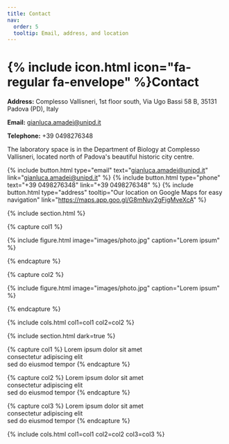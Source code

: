 ```yaml
---
title: Contact
nav:
  order: 5
  tooltip: Email, address, and location
---
```


# {% include icon.html icon="fa-regular fa-envelope" %}Contact

**Address:** Complesso Vallisneri, 1st floor south, Via Ugo Bassi 58 B, 35131 Padova (PD), Italy

**Email:** gianluca.amadei@unipd.it

**Telephone:** +39 0498276348

The laboratory space is in the Department of Biology at Complesso Vallisneri, located north of Padova's beautiful historic city centre. 

{%
  include button.html
  type="email"
  text="gianluca.amadei@unipd.it"
  link="gianluca.amadei@unipd.it"
%}
{%
  include button.html
  type="phone"
  text="+39 0498276348"
  link="+39 0498276348"
%}
{%
  include button.html
  type="address"
  tooltip="Our location on Google Maps for easy navigation"
  link="https://maps.app.goo.gl/G8mNuy2gFigMveXcA"
%}

{% include section.html %}

{% capture col1 %}

{%
  include figure.html
  image="images/photo.jpg"
  caption="Lorem ipsum"
%}

{% endcapture %}

{% capture col2 %}

{%
  include figure.html
  image="images/photo.jpg"
  caption="Lorem ipsum"
%}

{% endcapture %}

{% include cols.html col1=col1 col2=col2 %}

{% include section.html dark=true %}

{% capture col1 %}
Lorem ipsum dolor sit amet  
consectetur adipiscing elit  
sed do eiusmod tempor
{% endcapture %}

{% capture col2 %}
Lorem ipsum dolor sit amet  
consectetur adipiscing elit  
sed do eiusmod tempor
{% endcapture %}

{% capture col3 %}
Lorem ipsum dolor sit amet  
consectetur adipiscing elit  
sed do eiusmod tempor
{% endcapture %}

{% include cols.html col1=col1 col2=col2 col3=col3 %}
